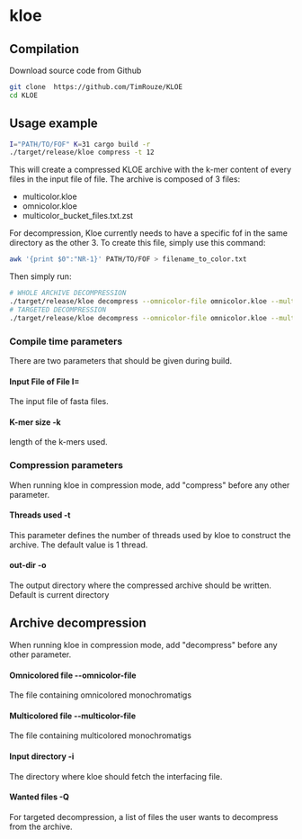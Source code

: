 # kloe

## Compilation
Download source code from Github

```sh
git clone  https://github.com/TimRouze/KLOE
cd KLOE
```

## Usage example
```sh
I="PATH/TO/FOF" K=31 cargo build -r
./target/release/kloe compress -t 12
```
This will create a compressed KLOE archive with the k-mer content of every files in the input file of file.
The archive is composed of 3 files:
- multicolor.kloe
- omnicolor.kloe
- multicolor_bucket_files.txt.zst

For decompression, Kloe currently needs to have a specific fof in the same directory as the other 3. To create this file, simply use this command:
```sh
awk '{print $0":"NR-1}' PATH/TO/FOF > filename_to_color.txt
```
Then simply run:
```sh
# WHOLE ARCHIVE DECOMPRESSION
./target/release/kloe decompress --omnicolor-file omnicolor.kloe --multicolor-file multicolor.kloe
# TARGETED DECOMPRESSION
./target/release/kloe decompress --omnicolor-file omnicolor.kloe --multicolor-file multicolor.kloe --wanted-files TARGET/FILES/LIST
```
### Compile time parameters
There are two parameters that should be given during build.

#### Input File of File I=
The input file of fasta files.

#### K-mer size -k
length of the k-mers used.

### Compression parameters
When running kloe in compression mode, add "compress" before any other parameter.

#### Threads used -t
This parameter defines the number of threads used by kloe to construct the archive.
The default value is 1 thread.

#### out-dir -o
The output directory where the compressed archive should be written.
Default is current directory

## Archive decompression
When running kloe in compression mode, add "decompress" before any other parameter.

#### Omnicolored file --omnicolor-file
The file containing omnicolored monochromatigs

#### Multicolored file --multicolor-file
The file containing multicolored monochromatigs

#### Input directory -i
The directory where kloe should fetch the interfacing file.

#### Wanted files -Q
For targeted decompression, a list of files the user wants to decompress from the archive.

